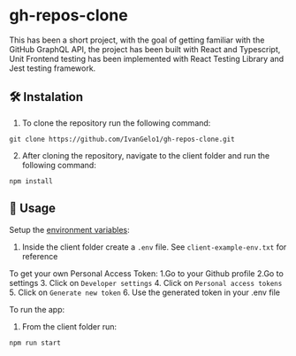 # gh-repos-clone

This has been a short project, with the goal of getting familiar with the GitHub GraphQL API, the project has been built with React and Typescript, Unit Frontend testing has been implemented with React Testing Library and Jest testing framework.

## 🛠 Instalation
1. To clone the repository run the following command:
  ```
  git clone https://github.com/IvanGelo1/gh-repos-clone.git
  ```
2. After cloning the repository, navigate to the client folder and run the following command:
```
npm install
```

## 🚀 Usage
Setup the [environment variables](https://medium.com/chingu/an-introduction-to-environment-variables-and-how-to-use-them-f602f66d15fa):
1. Inside the client folder create a `.env` file. See `client-example-env.txt` for reference

To get your own Personal Access Token:
1.Go to your Github profile
2.Go to settings
3. Click on ```Developer settings```
4. Click on ```Personal access tokens```
5. Click on ```Generate new token```
6. Use the generated token in your .env file
  
To run the app:
1. From the client folder run:
  ```
  npm run start
  ```

